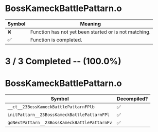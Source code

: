 # BossKameckBattlePattarn.o
| Symbol | Meaning 
| ------------- | ------------- 
| :x: | Function has not yet been started or is not matching. 
| :white_check_mark: | Function is completed. 


# 3 / 3 Completed -- (100.0%)
# BossKameckBattlePattarn.o
| Symbol | Decompiled? |
| ------------- | ------------- |
| `__ct__23BossKameckBattlePattarnFPlb` | :white_check_mark: |
| `initPattarn__23BossKameckBattlePattarnFPl` | :white_check_mark: |
| `goNextPattarn__23BossKameckBattlePattarnFv` | :white_check_mark: |
